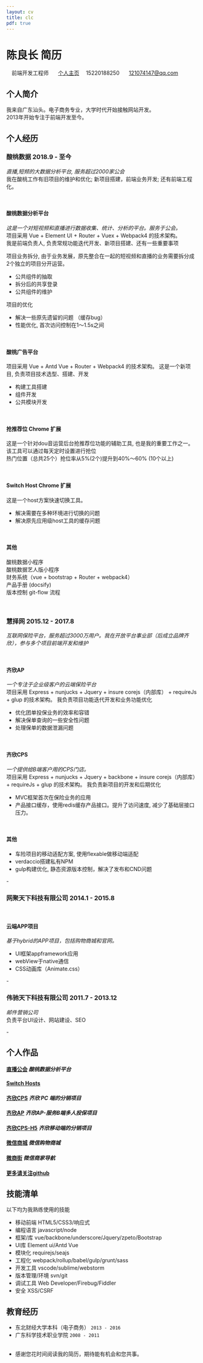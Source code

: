 ```yaml
---
layout: cv
title: clc
pdf: true
---
```


# 陈良长 __简历__

<div id="webaddress">
<i class="fi-bookmark" style="margin-left:1em"></i> 前端开发工程师
<i class="fi-social-github" style="margin-left:1em"></i>
<a href="https://github.com/besfro" style="margin-left:0.5em" target="_blank">个人主页</a>
<i class="fi-telephone" style="margin-left:1em"></i>15220188250
<i class="fi-mail" style="margin-left:1em"></i>
<a href="mailto:121074147@qq.com" style="margin-left:0.5em">121074147@qq.com</a>
</div>

<span class="divline"></span>
<span class="divline"></span>

## 个人简介
我来自广东汕头。电子商务专业，大学时代开始接触网站开发。<br>
2013年开始专注于前端开发至今。

## 个人经历

### __酸桃数据 2018.9 - 至今__
<span class="grap">_直播,短频的大数据分析平台, 服务超过2000家公会_</span>  
我在酸桃工作有旧项目的维护和优化; 新项目搭建，前端业务开发; 还有前端工程化。

&nbsp;  
#### __酸桃数据分析平台__
<span class="grap">_这是一个对短视频和直播进行数据收集、统计、分析的平台。服务于公会。_</span>  
项目采用 Vue + Element UI + Router + Vuex + Webpack4 的技术架构。  
我是前端负责人, 负责常规功能迭代开发、新项目搭建、还有一些重要事项  

项目业务拆分, 由于业务发展，原先整合在一起的短视频和直播的业务需要拆分成2个独立的项目分开运营。  
- 公共组件的抽取
- 拆分后的共享登录
- 公共组件的维护

项目的优化
- 解决一些原先遗留的问题 （缓存bug）
- 性能优化, 首次访问控制在1～1.5s之间

&nbsp;  
#### __酸桃广告平台__
项目采用 Vue + Antd Vue + Router + Webpack4 的技术架构。 
这是一个新项目, 负责项目技术选型、搭建、开发  

- 构建工具搭建
- 组件开发 
- 公共模块开发

&nbsp;  
#### __抢推荐位 Chrome 扩展__
这是一个针对dou音运营后台抢推荐位功能的辅助工具, 也是我的重要工作之一。  
该工具可以通过每天定时设置进行抢位  
热门位置（总共25个）抢位率从5%(2个)提升到40%～60% (10个以上)

&nbsp;  
#### __Switch Host Chrome 扩展__
这是一个host方案快速切换工具。 
- 解决需要在多种环境进行切换的问题
- 解决原先应用级host工具的缓存问题

&nbsp;  
#### __其他__
酸桃数据小程序  
酸桃数据艺人版小程序  
财务系统（vue + bootstrap + Router + webpack4）  
产品手册 (docsify)  
版本控制 git-flow 流程  

<br/>

### __慧择网 2015.12 - 2017.8__ 
<span class="grap">_互联网保险平台，服务超过3000万用户。我在开放平台事业部（后成立品牌齐欣），参与多个项目前端开发和维护_</span>

<br/>

#### __齐欣AP__
<span class="grap">_一个专注于企业级客户的云端保险平台_</span>  
项目采用 Express + nunjucks + Jquery + insure corejs（内部库） + requireJs + glup 的技术架构。
我负责项目功能迭代开发和业务功能优化
- 优化团单投保业务的效率和容错
- 解决保单查询的一些安全性问题
- 处理保单的数据泄漏问题

<br/>

#### __齐欣CPS__
<span class="grap">_一个提供给B端客户用的CPS门店。_</span>  
项目采用 Express + nunjucks + Jquery + backbone + insure corejs（内部库）+ requireJs + glup 的技术架构。
我负责新项目的开发和后期优化
- MVC框架首次在保险业务的应用
- 产品接口缓存，使用redis缓存产品接口。提升了访问速度, 减少了基础层接口压力。

<br/>

#### __其他__
- 车险项目的移动适配方案, 使用flexable做移动端适配
- verdaccio搭建私有NPM
- gulp构建优化, 静态资源版本控制，解决了发布和CND问题

<span class="divline">-</span>

### __网聚天下科技有限公司 2014.1 - 2015.8__ 

<br/>

#### __云端APP项目__
<span class="grap">_基于hybrid的APP项目，包括购物商城和官网。_</span>

- UI框架appframework应用
- webView于native通信
- CSS动画库（Animate.css）

<span class="divline">-</span>

### __伟驰天下科技有限公司 2011.7 - 2013.12__ 
<span class="grap">_邮件营销公司_</span>  
负责平台UI设计、网站建设、SEO

<span class="divline">-</span>

## 个人作品

#### <i class="fi-link"></i> <a href="https://mcn.suantao.com" target="_blank">直播公会</a> <span class="deta">_酸桃数据分析平台_</span>
#### <i class="fi-link"></i> <a href="https://github.com/besfro/switch-hosts" target="_blank">Switch Hosts</a> 
#### <i class="fi-link"></i> <a href="https://cps.qixin18.com/index" target="_blank">齐欣CPS</a> <span class="deta">_齐欣 PC 端的分销项目_</span>
#### <i class="fi-link"></i> <a href="https://www.qixin18.com/" target="_blank">齐欣AP</a>  <span class="deta">_齐欣AP-服务B端多人投保项目_</span>
#### <i class="fi-link"></i> <a href="https://cps.qixin18.com/m/index" target="_blank">齐欣CPS-H5</a> <span class="deta">_齐欣移动端的分销项目_</span>
#### <i class="fi-link"></i> <a href="http://jiusdzsy.s.wsjqq.com/mobile/" target="_blank">微信商城</a>  <span class="deta">_微信购物商城_</span>
#### <i class="fi-link"></i> <a href="http://www.wsjqq.com/m/" target="_blank">微商街</a> <span class="deta">_微信商家导航_</span>
#### <i class="fi-link"></i> <a href="https://github.com/besfro" target="_blank">更多请关注github</a> 

## 技能清单

以下均为我熟练使用的技能
- 移动前端 HTML5/CSS3/响应式
- 编程语言 javascript/node
- 框架/库 vue/backbone/underscore/Jquery/zpeto/Bootstrap
- UI库 Element ui/Antd Vue
- 模块化 requirejs/seajs
- 工程化 webpack/rollup/babel/gulp/grunt/sass
- 开发工具 vscode/sublime/webstorm
- 版本管理/环境 svn/git
- 调试工具 Web Developer/Firebug/Fiddler
- 安全 XSS/CSRF

## 教育经历

- 东北财经大学本科（电子商务） <span class="deta">`2013 - 2016`</span><br>
- 广东科学技术职业学院 <span class="deta">`2008 - 2011`</span><br>

## <i></i>
-  感谢您花时间阅读我的简历，期待能有机会和您共事。

<!-- ### Footer

Last updated: May 2013 -->
